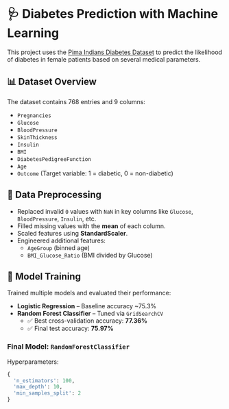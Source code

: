 # 🩺 Diabetes Prediction with Machine Learning

This project uses the [Pima Indians Diabetes Dataset](https://www.kaggle.com/datasets/uciml/pima-indians-diabetes-database) to predict the likelihood of diabetes in female patients based on several medical parameters.

## 📊 Dataset Overview

The dataset contains 768 entries and 9 columns:

- `Pregnancies`
- `Glucose`
- `BloodPressure`
- `SkinThickness`
- `Insulin`
- `BMI`
- `DiabetesPedigreeFunction`
- `Age`
- `Outcome` (Target variable: 1 = diabetic, 0 = non-diabetic)

## 🧹 Data Preprocessing

- Replaced invalid `0` values with `NaN` in key columns like `Glucose`, `BloodPressure`, `Insulin`, etc.
- Filled missing values with the **mean** of each column.
- Scaled features using **StandardScaler**.
- Engineered additional features:
  - `AgeGroup` (binned age)
  - `BMI_Glucose_Ratio` (BMI divided by Glucose)

## 🤖 Model Training

Trained multiple models and evaluated their performance:

- **Logistic Regression** – Baseline accuracy ~75.3%
- **Random Forest Classifier** – Tuned via `GridSearchCV`  
  - ✅ Best cross-validation accuracy: **77.36%**  
  - ✅ Final test accuracy: **75.97%**

### Final Model: `RandomForestClassifier`
Hyperparameters:
```python
{
  'n_estimators': 100,
  'max_depth': 10,
  'min_samples_split': 2
}
